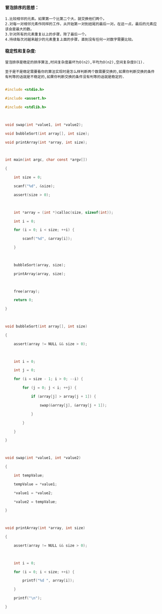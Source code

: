 #### 冒泡排序的思想：  
	1.比较相邻的元素。如果第一个比第二个大，就交换他们两个。  
	2.对每一对相邻元素作同样的工作，从开始第一对到结尾的最后一对。在这一点，最后的元素应该会是最大的数。  
	3.针对所有的元素重复以上的步骤，除了最后一个。  
	4.持续每次对越来越少的元素重复上面的步骤，直到没有任何一对数字需要比较。

#### 稳定性和复杂度:
   
    冒泡排序是稳定的排序算法,时间复杂度最坏为O(n2),平均为O(n2),空间复杂度O(1).
   
    至于是不是稳定需要看你的算法实现时是怎么样判断两个数需要交换的,如果你判断交换的条件有判等的话就是不稳定的,如果你判断交换的条件没有判等的话就是稳定的.
```c

#include <stdio.h>

#include <assert.h>

#include <stdlib.h>

 

void swap(int *value1, int *value2);

void bubbleSort(int array[], int size);

void printArray(int *array, int size);

 

int main(int argc, char const *argv[])

{

	int size = 0;

    scanf("%d", &size);

    assert(size > 0);

 

    int *array = (int *)calloc(size, sizeof(int));

    int i = 0;

    for (i = 0; i < size; ++i) {

        scanf("%d", &array[i]);

    }

 

    bubbleSort(array, size);

    printArray(array, size);

 

    free(array);

	return 0;

}

 

void bubbleSort(int array[], int size)

{

    assert(array != NULL && size > 0);

 

    int i = 0;

    int j = 0;

    for (i = size - 1; i > 0; --i) {

        for (j = 0; j < i; ++j) {

            if (array[j] > array[j + 1]) {

                swap(&array[j], &array[j + 1]);

            }

        }

    }

}

 

void swap(int *value1, int *value2)

{

    int tempValue;

    tempValue = *value1;

    *value1 = *value2;

    *value2 = tempValue;

}

 

void printArray(int *array, int size)

{

    assert(array != NULL && size > 0);

    

    int i = 0;

    for (i = 0; i < size; ++i) {

        printf("%d ", array[i]);

    }

    printf("\n");

}
```